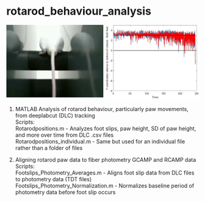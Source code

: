 # rotarod_behaviour_analysis
![alt text](https://github.com/ubcbraincircuits/rotarod_behaviour_analysis/blob/main/Mouseandfootsips.JPG)
1) MATLAB Analysis of rotarod behaviour, particularly paw movements, from deeplabcut (DLC) tracking  
Scripts:  
Rotarodpositions.m - Analyzes foot slips, paw height, SD of paw height, and more over time from DLC .csv files  
Rotarodpositions_individual.m - Same but used for an individual file rather than a folder of files  
  
2) Aligning rotarod paw data to fiber photometry GCAMP and RCAMP data  
Scripts:  
Footslips_Photometry_Averages.m - Aligns foot slip data from DLC files to photometry data (TDT files)  
Footslips_Photometry_Normalization.m - Normalizes baseline period of photometry data before foot slip occurs  
